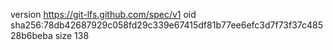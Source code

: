 version https://git-lfs.github.com/spec/v1
oid sha256:78db42687929c058fd29c339e67415df81b77ee6efc3d7f73f37c48528b6beba
size 138
